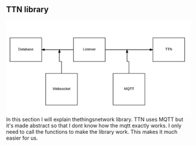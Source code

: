 ## **TTN library**
![](/assets/mqttexplained.PNG)
In this section I will explain thethingsnetwork library.
TTN uses MQTT but it's made abstract so that I dont know how the mqtt exactly works.
I only need to call the functions to make the library work.
This makes it much easier for us.
